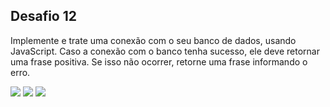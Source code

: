 ## Desafio 12 


Implemente e trate uma conexão com o seu banco de dados, usando JavaScript. Caso a conexão com o banco tenha sucesso, ele deve retornar uma frase positiva. Se isso não ocorrer, retorne uma frase informando o erro. 


<img src = "telaBanco01.png">

<img src = "telaBanco02.png">

<img src = "telaVScode.png">
